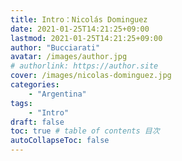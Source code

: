 ```yaml
---
title: Intro：Nicolás Dominguez
date: 2021-01-25T14:21:25+09:00
lastmod: 2021-01-25T14:21:25+09:00
author: "Bucciarati"
avatar: /images/author.jpg
# authorlink: https://author.site
cover: /images/nicolas-dominguez.jpg
categories:
    - "Argentina"
tags: 
    - "Intro"
draft: false
toc: true # table of contents 目次
autoCollapseToc: false
---
```



